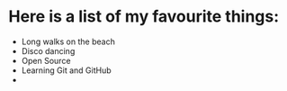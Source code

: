 # Here is a list of my favourite things:
- Long walks on the beach
- Disco dancing
- Open Source
- Learning Git and GitHub
- 
